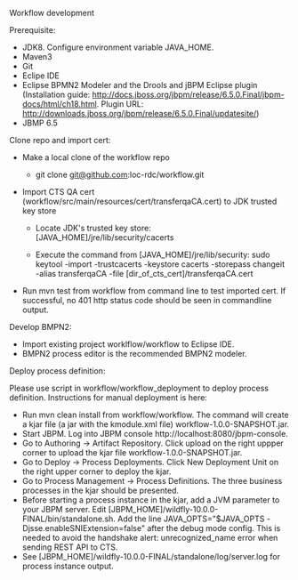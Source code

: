Workflow development

Prerequisite:

 * JDK8. Configure environment variable JAVA_HOME.
 * Maven3
 * Git
 * Eclipe IDE
 * Eclipse BPMN2 Modeler and the Drools and jBPM Eclipse plugin (Installation guide: http://docs.jboss.org/jbpm/release/6.5.0.Final/jbpm-docs/html/ch18.html.  Plugin URL: http://downloads.jboss.org/jbpm/release/6.5.0.Final/updatesite/)
 * JBMP 6.5

Clone repo and import cert:
 
 * Make a local clone of the workflow repo
    * git clone git@github.com:loc-rdc/workflow.git
 
 * Import CTS QA cert (workflow/src/main/resources/cert/transferqaCA.cert) to JDK trusted key store
    
    * Locate JDK's trusted key store: [JAVA_HOME]/jre/lib/security/cacerts

    * Execute the command from [JAVA_HOME]/jre/lib/security: sudo keytool -import -trustcacerts -keystore cacerts -storepass changeit -alias transferqaCA -file [dir_of_cts_cert]/transferqaCA.cert
 
 * Run mvn test from workflow from command line to test imported cert. If successful, no 401 http status code should be seen in commandline output.
 
Develop BMPN2:

 * Import existing project worklflow/workflow to Eclipse IDE. 
 * BMPN2 process editor is the recommended BMPN2 modeler.  

Deploy process definition:
 
 Please use script in workflow/workflow_deployment to deploy process definition. Instructions for manual deployment is here: 


 * Run mvn clean install from workflow/workflow.  The command will create a kjar file (a jar with the kmodule.xml file) workflow-1.0.0-SNAPSHOT.jar.
 * Start JBPM.  Log into JBPM console http://localhost:8080/jbpm-console.  
 * Go to Authoring -> Artifact Repository.  Click upload on the right uppper corner to upload the kjar file workflow-1.0.0-SNAPSHOT.jar.
 * Go to Deploy -> Process Deployments. Click New Deployment Unit on the right upper corner to deploy the kjar.
 * Go to Process Management -> Process Definitions. The three business processes in the kjar should be presented.
 * Before starting a process instance in the kjar, add a JVM parameter to your JBPM server.  Edit [JBPM_HOME]/wildfly-10.0.0-FINAL/bin/standalone.sh.  Add the line JAVA_OPTS="$JAVA_OPTS -Djsse.enableSNIExtension=false" after the debug mode config.  This is needed to avoid the handshake alert: unrecognized_name error when sending REST API to CTS.
 * See [JBPM_HOME]/wildfly-10.0.0-FINAL/standalone/log/server.log for process instance output.

